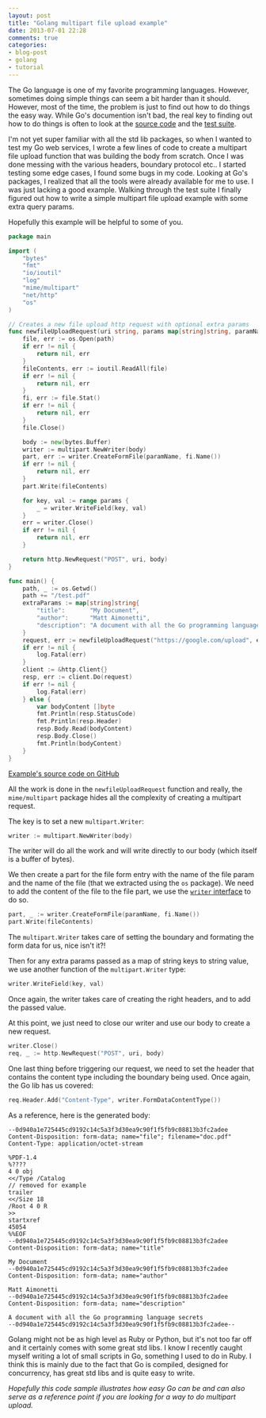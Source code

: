 ```yaml
---
layout: post
title: "Golang multipart file upload example"
date: 2013-07-01 22:28
comments: true
categories: 
- blog-post
- golang
- tutorial
---
```


The Go language is one of my favorite programming languages. However,
sometimes doing simple things can seem a bit harder than it should.
However, most of the time, the problem is just to find out how to
do things the easy way. While Go's documention isn't bad, the real key
to finding out how to do things is often to look at the [source code](http://golang.org/src/pkg/mime/multipart/) and
the [test suite](http://golang.org/src/pkg/mime/multipart/multipart_test.go).

I'm not yet super familiar with all the std lib packages, so when I
wanted to test my Go web services, I wrote a few lines of code to create
a multipart file upload function that was building the body from scratch.
Once I was done messing with the various headers, boundary protocol etc..
I started testing some edge cases, I found some bugs in my code.
Looking at Go's packages, I realized that all the tools were already
available for me to use. I was just lacking a good example. Walking
through the test suite I finally figured out how to write a simple
multipart file upload example with some extra query params. 

Hopefully this example will be helpful to some of you.

```go
package main

import (
	"bytes"
	"fmt"
	"io/ioutil"
	"log"
	"mime/multipart"
	"net/http"
	"os"
)

// Creates a new file upload http request with optional extra params
func newfileUploadRequest(uri string, params map[string]string, paramName, path string) (*http.Request, error) {
	file, err := os.Open(path)
	if err != nil {
		return nil, err
	}
	fileContents, err := ioutil.ReadAll(file)
	if err != nil {
		return nil, err
	}
	fi, err := file.Stat()
	if err != nil {
		return nil, err
	}
	file.Close()

	body := new(bytes.Buffer)
	writer := multipart.NewWriter(body)
	part, err := writer.CreateFormFile(paramName, fi.Name())
	if err != nil {
		return nil, err
	}
	part.Write(fileContents)

	for key, val := range params {
		_ = writer.WriteField(key, val)
	}
	err = writer.Close()
	if err != nil {
		return nil, err
	}

	return http.NewRequest("POST", uri, body)
}

func main() {
	path, _ := os.Getwd()
	path += "/test.pdf"
	extraParams := map[string]string{
		"title":       "My Document",
		"author":      "Matt Aimonetti",
		"description": "A document with all the Go programming language secrets",
	}
	request, err := newfileUploadRequest("https://google.com/upload", extraParams, "file", "/tmp/doc.pdf")
	if err != nil {
		log.Fatal(err)
	}
	client := &http.Client{}
	resp, err := client.Do(request)
	if err != nil {
		log.Fatal(err)
	} else {
		var bodyContent []byte
		fmt.Println(resp.StatusCode)
		fmt.Println(resp.Header)
		resp.Body.Read(bodyContent)
		resp.Body.Close()
		fmt.Println(bodyContent)
	}
}
```

[Example's source code on GitHub](https://gist.github.com/mattetti/5914158)

All the work is done in the `newfileUploadRequest` function and
really, the `mime/multipart` package hides all the complexity of
creating a multipart request.

The key is to set a new `multipart.Writer`:

```go
writer := multipart.NewWriter(body)
```

The writer will do all the work and will write directly to our body (which itself is a buffer of bytes).

We then create a part for the file form entry with the name of the file
param and the name of the file (that we extracted using the `os`
package).
We need to add the content of the file to the file part, we use the
[`writer` interface](http://golang.org/pkg/io/#Writer) to do so.

```go
part, _ := writer.CreateFormFile(paramName, fi.Name())
part.Write(fileContents)
```

The `multipart.Writer` takes care of setting the boundary and formating
the form data for us, nice isn't it?!

Then for any extra params passed as a map of string keys to string
value, we use another function of the `multipart.Writer` type:

```go
writer.WriteField(key, val)
```

Once again, the writer takes care of creating the right headers, and to
add the passed value.

At this point, we just need to close our writer and use our body to
create a new request.

```go
writer.Close()
req, _ := http.NewRequest("POST", uri, body)
```

One last thing before triggering our request, we need to set the header
that contains the content type including the boundary being used. 
Once again, the Go lib has us covered:

```go
req.Header.Add("Content-Type", writer.FormDataContentType())
```


As a reference, here is the generated body:

```
--0d940a1e725445cd9192c14c5a3f3d30ea9c90f1f5fb9c08813b3fc2adee
Content-Disposition: form-data; name="file"; filename="doc.pdf"
Content-Type: application/octet-stream

%PDF-1.4
%????
4 0 obj
<</Type /Catalog
// removed for example
trailer
<</Size 18
/Root 4 0 R
>>
startxref
45054
%%EOF
--0d940a1e725445cd9192c14c5a3f3d30ea9c90f1f5fb9c08813b3fc2adee
Content-Disposition: form-data; name="title"

My Document
--0d940a1e725445cd9192c14c5a3f3d30ea9c90f1f5fb9c08813b3fc2adee
Content-Disposition: form-data; name="author"

Matt Aimonetti
--0d940a1e725445cd9192c14c5a3f3d30ea9c90f1f5fb9c08813b3fc2adee
Content-Disposition: form-data; name="description"

A document with all the Go programming language secrets
--0d940a1e725445cd9192c14c5a3f3d30ea9c90f1f5fb9c08813b3fc2adee--

```

Golang might not be as high level as Ruby or Python, but it's not too
far off and it certainly comes with some great std libs.
I know I recently caught myself writing a lot of small scripts in Go,
something I used to do in Ruby. I think this is mainly due to the
fact that Go is compiled, designed for concurrency, has great std libs and 
is quite easy to write.

_Hopefully this code sample illustrates how easy Go can be and can also
serve as a reference point if you are looking for a way to do multipart
upload._
